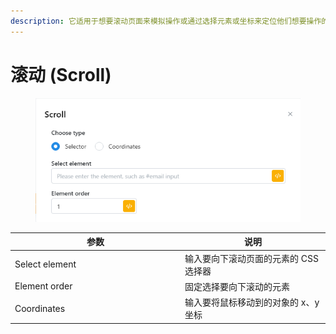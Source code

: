 ```yaml
---
description: 它适用于想要滚动页面来模拟操作或通过选择元素或坐标来定位他们想要操作的下一个元素，您需要确定该位置的坐标。
---
```


# 滚动 (Scroll)

<figure><img src="../../.gitbook/assets/image (2) (1) (1) (1) (1) (1).png" alt=""><figcaption></figcaption></figure>

<table><thead><tr><th width="258">参数</th><th>说明</th></tr></thead><tbody><tr><td>Select element</td><td>输入要向下滚动页面的元素的 CSS 选择器</td></tr><tr><td>Element order</td><td>固定选择要向下滚动的元素</td></tr><tr><td>Coordinates </td><td>输入要将鼠标移动到的对象的 x、y 坐标</td></tr></tbody></table>
